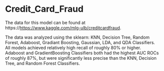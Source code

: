 # Credit_Card_Fraud

The data for this model can be found at https://https://www.kaggle.com/mlg-ulb/creditcardfraud.

The data was analyzed using the sklearn: KNN, Decision Tree, Random Forest, Adaboost, Gradiant Boosting, Gaussian, LDA, and QDA Classifiers. All models achieved relatively high recall of roughly 80% or higher. Adaboost and GradientBoosting Classifiers both had the highest AUC ROCs of roughly 87%, but were significantly less precise than the KNN, Decision Tree, and Random Forest Classifiers.
